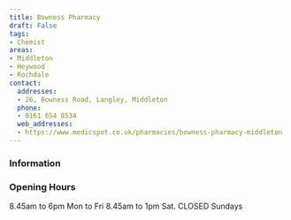 ```yaml
---
title: Bowness Pharmacy
draft: False
tags:
- Chemist
areas:
- Middleton
- Heywood
- Rochdale
contact:
  addresses:
  - 26, Bowness Road, Langley, Middleton
  phone:
  - 0161 654 8534
  web_addresses:
  - https://www.medicspot.co.uk/pharmacies/bowness-pharmacy-middleton
---
```


### Information



### Opening Hours
8.45am to 6pm Mon to Fri
8.45am to 1pm Sat.     CLOSED Sundays